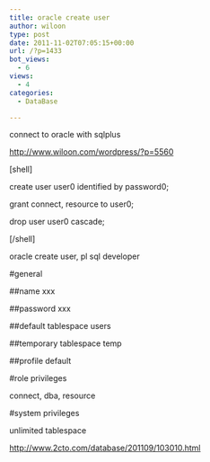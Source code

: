 ```yaml
---
title: oracle create user
author: wiloon
type: post
date: 2011-11-02T07:05:15+00:00
url: /?p=1433
bot_views:
  - 6
views:
  - 4
categories:
  - DataBase

---
```

connect to oracle with sqlplus

http://www.wiloon.com/wordpress/?p=5560

[shell]

create user user0 identified by password0;

grant connect, resource to user0;

drop user user0 cascade;

[/shell]

oracle create user, pl sql developer

#general

##name xxx

##password xxx

##default tablespace users

##temporary tablespace temp

##profile default

#role privileges

connect, dba, resource

#system privileges

unlimited tablespace



http://www.2cto.com/database/201109/103010.html